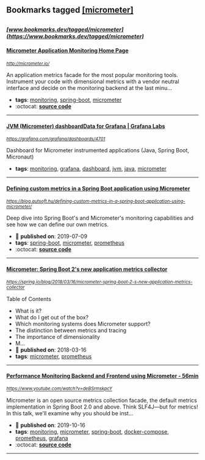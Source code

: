 ## Bookmarks tagged [[micrometer]](https://www.bookmarks.dev/search?q=[micrometer])

_<sup><sup>[www.bookmarks.dev/tagged/micrometer](https://www.bookmarks.dev/tagged/micrometer)</sup></sup>_
---
#### [Micrometer Application Monitoring Home Page](http://micrometer.io/)
_<sup>http://micrometer.io/</sup>_

An application metrics facade for the most popular monitoring tools. Instrument your code with dimensional metrics with a vendor neutral interface and decide on the monitoring backend at the last minu...
* **tags**: [monitoring](../tagged/monitoring.md), [spring-boot](../tagged/spring-boot.md), [micrometer](../tagged/micrometer.md)
* :octocat: **[source code](https://github.com/micrometer-metrics/micrometer)**
---
#### [JVM (Micrometer) dashboardData for Grafana | Grafana Labs](https://grafana.com/grafana/dashboards/4701)
_<sup>https://grafana.com/grafana/dashboards/4701</sup>_

Dashboard for Micrometer instrumented applications (Java, Spring Boot, Micronaut)
* **tags**: [monitoring](../tagged/monitoring.md), [grafana](../tagged/grafana.md), [dashboard](../tagged/dashboard.md), [jvm](../tagged/jvm.md), [java](../tagged/java.md), [micrometer](../tagged/micrometer.md)
---
#### [Defining custom metrics in a Spring Boot application using Micrometer](https://blog.autsoft.hu/defining-custom-metrics-in-a-spring-boot-application-using-micrometer/)
_<sup>https://blog.autsoft.hu/defining-custom-metrics-in-a-spring-boot-application-using-micrometer/</sup>_

Deep dive into Spring Boot's and Micrometer's monitoring capabilities and see how we can define our own metrics.
* :calendar: **published on**: 2019-07-09
* **tags**: [spring-boot](../tagged/spring-boot.md), [micrometer](../tagged/micrometer.md), [prometheus](../tagged/prometheus.md)
* :octocat: **[source code](https://github.com/AutSoft/micrometer-demo)**
---
#### [Micrometer: Spring Boot 2's new application metrics collector](https://spring.io/blog/2018/03/16/micrometer-spring-boot-2-s-new-application-metrics-collector)
_<sup>https://spring.io/blog/2018/03/16/micrometer-spring-boot-2-s-new-application-metrics-collector</sup>_

Table of Contents
* What is it?
* What do I get out of the box?
* Which monitoring systems does Micrometer support?
* The distinction between metrics and tracing
* The importance of dimensionality
* M...
* :calendar: **published on**: 2018-03-16
* **tags**: [micrometer](../tagged/micrometer.md), [prometheus](../tagged/prometheus.md)
---
#### [Performance Monitoring Backend and Frontend using Micrometer  - 56min](https://www.youtube.com/watch?v=deBSrmskpcY)
_<sup>https://www.youtube.com/watch?v=deBSrmskpcY</sup>_

Micrometer is an open source metrics collection facade, the default metrics implementation in Spring Boot 2.0 and above. Think SLF4J—but for metrics! In this talk, we'll examine why you should be inst...
* :calendar: **published on**: 2019-10-16
* **tags**: [monitoring](../tagged/monitoring.md), [micrometer](../tagged/micrometer.md), [spring-boot](../tagged/spring-boot.md), [docker-compose](../tagged/docker-compose.md), [prometheus](../tagged/prometheus.md), [grafana](../tagged/grafana.md)
* :octocat: **[source code](https://github.com/checketts/micrometer-springone-2019)**
---

